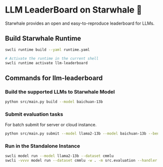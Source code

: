 # LLM LeaderBoard on Starwhale 🐋

Starwhale provides an open and easy-to-reproduce leaderboard for LLMs.

## Build Starwhale Runtime

```bash
swcli runtime build --yaml runtime.yaml

# Activate the runtime in the current shell
swcli runtime activate llm-leaderboard
```

## Commands for llm-leaderboard

### Build the supported LLMs to Starwhale Model

```bash
python src/main.py build --model baichuan-13b
```

### Submit evaluation tasks

For batch submit for server or cloud instance.

```bash
python src/main.py submit --model llama2-13b --model baichuan-13b --benchmark cmmlu --benchmark mmlu
```

### Run in the Standalone Instance

```bash
swcli model run --model llama2-13b --dataset cmmlu
swcli -vvvv model run --dataset cmmlu -w . -m src.evaluation --handler src.evaluation:predict_question
```
